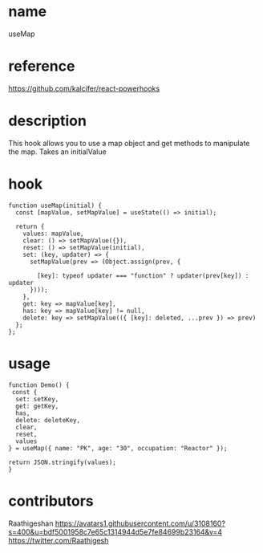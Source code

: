 # name

useMap

# reference

https://github.com/kalcifer/react-powerhooks

# description

This hook allows you to use a map object and get methods to manipulate the map. Takes an initialValue

# hook

```
function useMap(initial) {
  const [mapValue, setMapValue] = useState(() => initial);

  return {
    values: mapValue,
    clear: () => setMapValue({}),
    reset: () => setMapValue(initial),
    set: (key, updater) => {
      setMapValue(prev => (Object.assign(prev, {

        [key]: typeof updater === "function" ? updater(prev[key]) : updater
      })));
    },
    get: key => mapValue[key],
    has: key => mapValue[key] != null,
    delete: key => setMapValue(({ [key]: deleted, ...prev }) => prev)
  };
};
```

# usage

```
function Demo() {
 const {
  set: setKey,
  get: getKey,
  has,
  delete: deleteKey,
  clear,
  reset,
  values
} = useMap({ name: "PK", age: "30", occupation: "Reactor" });

return JSON.stringify(values);
}
```

# contributors

Raathigeshan
https://avatars1.githubusercontent.com/u/3108160?s=400&u=bdf5001958c7e65c1314944d5e7fe84699b23164&v=4
https://twitter.com/Raathigesh
